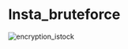# Insta_bruteforce

![encryption_istock](https://github.com/torino64/Insta_bruteforce/assets/47543092/45cbac2e-3813-4b2b-8bc6-0caefc9a5883)
